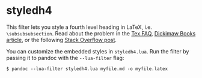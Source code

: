 # styledh4

This filter lets you style a fourth level heading in LaTeX, i.e. `\subsubsubsection`.
Read about the problem in the [Tex FAQ](https://texfaq.org/FAQ-subsubsub), [Dickimaw Books article](https://www.dickimaw-books.com/latex/novices/html/sectionunits.html), or the following [Stack Overflow post](https://stackoverflow.com/questions/21198025/pandoc-generation-of-pdf-from-markdown-not-respecting-headers-formatting).

You can customize the embedded styles in `styledh4.lua`.
Run the filter by passing it to pandoc with the `--lua-filter` flag:
```
$ pandoc --lua-filter styledh4.lua myfile.md -o myfile.latex
```
